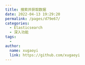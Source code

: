 ```yaml
---
title: 搜索并获取数据
date: 2022-04-13 19:29:20
permalink: /pages/d79e67/
categories:
  - Elasticsearch
  - 深入功能
tags:
  - 
author: 
  name: xugaoyi
  link: https://github.com/xugaoyi
---
```

